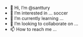 - 👋 Hi, I’m @santtury
- 👀 I’m interested in ... soccer
- 🌱 I’m currently learning ...
- 💞️ I’m looking to collaborate on ...
- 📫 How to reach me ...

<!---
santtury/santtury is a ✨ special ✨ repository because its `README.md` (this file) appears on your GitHub profile.
You can click the Preview link to take a look at your changes.
--->
